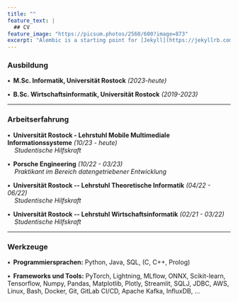 ```yaml
---
title: ""
feature_text: |
  ## CV
feature_image: "https://picsum.photos/2560/600?image=873"
excerpt: "Alembic is a starting point for [Jekyll](https://jekyllrb.com/) projects. Rather than starting from scratch, this boilerplate is designed to get the ball rolling immediately. Install it, configure it, tweak it, push it."
---
```


### Ausbildung

**•&nbsp; M.Sc. Informatik, Universität Rostock** _(2023-heute)_

**•&nbsp; B.Sc. Wirtschaftsinformatik, Universität Rostock** _(2019-2023)_

---

### Arbeitserfahrung

**•&nbsp; Universität Rostock - Lehrstuhl Mobile Multimediale Informationssysteme** _(10/23 - heute)_ \
&nbsp;&nbsp;&nbsp; _Studentische Hilfskraft_

**•&nbsp; Porsche Engineering** _(10/22 - 03/23)_ \
&nbsp;&nbsp;&nbsp; _Praktikant im Bereich datengetriebener Entwicklung_

**•&nbsp; Universität Rostock -- Lehrstuhl Theoretische Informatik** _(04/22 - 06/22)_ \
&nbsp;&nbsp;&nbsp; _Studentische Hilfskraft_ 

**•&nbsp; Universität Rostock -- Lehrstuhl Wirtschaftsinformatik** _(02/21 - 03/22)_ \
&nbsp;&nbsp;&nbsp; _Studentische Hilfskraft_

---

### Werkzeuge

**•&nbsp; Programmiersprachen:** Python, Java, SQL, (C, C++, Prolog)

**•&nbsp; Frameworks und Tools:** PyTorch, Lightning, MLflow, ONNX, Scikit-learn, Tensorflow, Numpy, Pandas, Matplotlib, Plotly, Streamlit, SQLJ, JDBC,
AWS, Linux, Bash, Docker, Git, GitLab CI/CD, Apache Kafka, InfluxDB, ...
